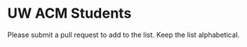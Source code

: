 UW ACM Students
===============

Please submit a pull request to add to the list. Keep the list alphabetical.
